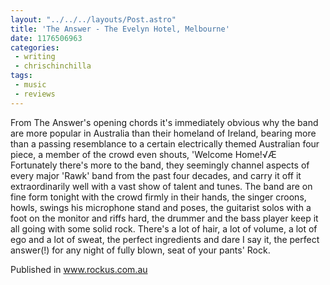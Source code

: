 ```yaml
---
layout: "../../../layouts/Post.astro"
title: 'The Answer - The Evelyn Hotel, Melbourne'
date: 1176506963
categories:
 - writing
 - chrischinchilla
tags: 
 - music 
 - reviews
---
```


From The Answer's opening chords it's immediately obvious why the band are more popular in Australia than their homeland of Ireland, bearing more than a passing resemblance to a certain electrically themed Australian four piece, a member of the crowd even shouts, 'Welcome Home!√Æ Fortunately there's more to the band, they seemingly channel aspects of every major 'Rawk' band from the past four decades, and carry it off it extraordinarily well with a vast show of talent and tunes. The band are on fine form tonight with the crowd firmly in their hands, the singer croons, howls, swings his microphone stand and poses, the guitarist solos with a foot on the monitor and riffs hard, the drummer and the bass player keep it all going with some solid rock. There's a lot of hair, a lot of volume, a lot of ego and a lot of sweat, the perfect ingredients and dare I say it, the perfect answer(!) for any night of fully blown, seat of your pants' Rock.

Published in www.rockus.com.au
